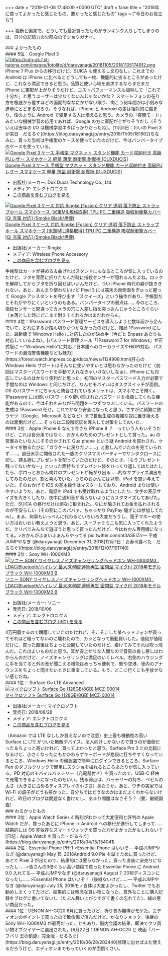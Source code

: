 
+++
date = "2019-01-08 17:48:09 +0000 UTC"
draft = false
title = "2018年に買ってよかったと感じたもの、悪かったと感じたもの"
tags = ["今日のお役立ち"]

+++
独断と偏見で。どうしても最近買ったものがランキング入りしてしまうのは、自分の記憶力の欠陥なのでショウガナイ。

<div class="section">
    ### よかったもの
    
<div class="section">
    #### 5位：Google Pixel 3
    <a href="https://cdn-ak.f.st-hatena.com/images/fotolife/d/daruyanagi/20181105/20181105174912.png" class="http-image" target="_blank"><img src="https://cdn-ak.f.st-hatena.com/images/fotolife/d/daruyanagi/20181105/20181105174912.png" class="http-image" alt="https://cdn-ak.f.st-hatena.com/images/fotolife/d/daruyanagi/20181105/20181105174912.png"/></a>iPhone 7 Plus からの移行だけど、SUICA も使えるし文句なし。これまでの Android は iPhone に比べるとどうしても一枚、機能的に劣るところがあったけど、これなら満足できると思う。品質と使い心地を追求するならまだまだ iPhone に軍配が上がりそうだけど、コストパフォーマンスも加味して「これで十分だ」と思うユーザーは少なくないんじゃないかな？ スマートフォンの在り方を根底から覆すほどの画期的ななにかがない限り、向こう何年間かは小刻みな進歩にとどまるだろう。そうなれば、iPhone と Android の差は相対的に縮まり、僕のように Android で満足する人は増えると思う。カメラの「夜間モード」みたいな機械学習の応用であれば、Google の方に軍配が上がりそうだし（そういえば去年の I/O は機械学習ネタばっかりだったね）。[11月5日：わいの Pixel 3 が来日 - だるろぐ](https://blog.daruyanagi.jp/entry/2018/11/05/181902)ちなみに、買った当初は手帳型のケースを使っていたのだけど、今はバンパータイプのケースを使っている。<div class="hatena-asin-detail"><a href="http://www.amazon.co.jp/exec/obidos/ASIN/B07H82V8PR/bestylesnet-22/"><img src="https://images-fe.ssl-images-amazon.com/images/I/41nVLlemfyL._SL160_.jpg" class="hatena-asin-detail-image" alt="Google Pixel 3 ケース 手帳型 マグネット スタンド機能 カード収納付き 高級PUレザー スマホケース 軽量 薄型 耐衝撃 耐摩擦 [DUXDUCIS]" title="Google Pixel 3 ケース 手帳型 マグネット スタンド機能 カード収納付き 高級PUレザー スマホケース 軽量 薄型 耐衝撃 耐摩擦 [DUXDUCIS]"/></a><div class="hatena-asin-detail-info"><a href="http://www.amazon.co.jp/exec/obidos/ASIN/B07H82V8PR/bestylesnet-22/">Google Pixel 3 ケース 手帳型 マグネット スタンド機能 カード収納付き 高級PUレザー スマホケース 軽量 薄型 耐衝撃 耐摩擦 [DUXDUCIS]</a><ul><li><span class="hatena-asin-detail-label">出版社/メーカー:</span> Dux Ducis Technology Co., Ltd.</li><li><span class="hatena-asin-detail-label">メディア:</span> エレクトロニクス</li><li><a href="http://d.hatena.ne.jp/asin/B07H82V8PR/bestylesnet-22" target="_blank">この商品を含むブログを見る</a></li></ul></div><div class="hatena-asin-detail-foot"></div></div><div class="hatena-asin-detail"><a href="http://www.amazon.co.jp/exec/obidos/ASIN/B07HFWG2K9/bestylesnet-22/"><img src="https://images-fe.ssl-images-amazon.com/images/I/418ujkMoB5L._SL160_.jpg" class="hatena-asin-detail-image" alt="Google Pixel 3 ケース 対応 Ringke [Fusion] クリア 透明 落下防止 ストラップホール スマホケース [米軍MIL規格取得] TPU PC 二重構造 吸収耐衝撃カバー [Qi 充電 対応] (Smoke Black/黒煙)" title="Google Pixel 3 ケース 対応 Ringke [Fusion] クリア 透明 落下防止 ストラップホール スマホケース [米軍MIL規格取得] TPU PC 二重構造 吸収耐衝撃カバー [Qi 充電 対応] (Smoke Black/黒煙)"/></a><div class="hatena-asin-detail-info"><a href="http://www.amazon.co.jp/exec/obidos/ASIN/B07HFWG2K9/bestylesnet-22/">Google Pixel 3 ケース 対応 Ringke [Fusion] クリア 透明 落下防止 ストラップホール スマホケース [米軍MIL規格取得] TPU PC 二重構造 吸収耐衝撃カバー [Qi 充電 対応] (Smoke Black/黒煙)</a><ul><li><span class="hatena-asin-detail-label">出版社/メーカー:</span> Ringke</li><li><span class="hatena-asin-detail-label">メディア:</span> Wireless Phone Accessory</li><li><a href="http://d.hatena.ne.jp/asin/B07HFWG2K9/bestylesnet-22" target="_blank">この商品を含むブログを見る</a></li></ul></div><div class="hatena-asin-detail-foot"></div></div>手帳型はカードが挟める＆曲げればスタンドにもなるところが気に入っているのだけど、フタを背面に折りたたんだ時に指紋センサーが隠れるんだよね。ロックを解除してからフタを折り回せばいいんだけど、つい iPhone 時代の癖が抜ききれない。あと、あんまり使わないけど Pixel 3 には端末の両側面をぎゅっと握って Google アシスタントを呼び出す「スクイーズ」という操作があり、手帳型だとそれがやりにくいというのもある。バンパータイプの弱点は……今のところ、指紋センサーと間違ってカメラの穴に人差し指を突っ込んじゃうところぐらい（ぁ落とした時にどこまで耐えてくれるかはまだわからん。

</div>
<div class="section">
    #### 4位：1Password
    パスワード管理サービスを導入しようと数年前から企んでいて、どれにするか踏ん切りがつかなかったのだけど、結局 1Password にした。最新版で Windows Hello に対応したのが決め手（今だと Enpass あたりも対応しているよね）。[パスワード管理ツール「1Password 7 for Windows」が正式版に ～“Windows Hello”に対応／日本語へのローカライズやHiDPI対応、パスワードの漏洩警告機能なども魅力](https://forest.watch.impress.co.jp/docs/news/1124908.html)肝心の Windows Hello サポートはそんなに使いやすいとは思わなかったのだけど（初回はマスターパスワードを手動で入れなきゃいけないしなぁ）、iPhone にも対応しているのはかなり便利だと思った。初回のマスターパスワード入力が必要で手間なのは Windows と同じだけど、なんせモバイルはタスクスイッチが面倒。OS のパスワードにちゃんと統合されているメリットは、スマホでこそ輝く。1Password には弱いパスワードや使い回されたパスワードを指摘してくれる機能があるので、今はそれをみながら問題を一つずつつぶしている。パスワードの生成は 1Password 任せ。これでかなり安全になったと思う。さすがに頻繁に使うヤツ（Google、Microsoft などなど）まで自動生成の複雑な奴に置き換えるのは面倒だけど……そっちは二段階認証を導入して対策をしておいた。

</div>
<div class="section">
    #### 3位：Apple iPhone 8
    なんで今さら iPhone 8 ？　っていう人もいそうだけど、これは自分用ではなく、おかんのためのプレゼントとして買った。au の営業みたいな人にそそのかされて Qua phone という謎 Android を買わされ、ケータイを触るたびに「ガラケーに戻りたい……」と悲しんでいたのを見ていられず……。過日派手に開催された一族のクリスマスパーティーでサンタクロースに扮し、甥＆姪にプレゼントを配っていたのだけど、そのとき、「もうプレゼント残ってないかなー」といった面持ちでプレゼント袋をひっくり返してはたはたしたら、ポロっとおかん向けのプレゼントが転がり出る……的なサプライズ演出をしてみたのだが、割と喜んでいた。うちのおかんには以前、iPad を買い与えていた。そのおかげで iOS の基本操作はマスターしており、Android よりは使いやすいようだ。あと、電話を iPad でも受け取れるようにしたり、文字の表示サイズを大きくしたり、夜中に通知音が鳴らないようにカスタマイズしてあげた。ただ、SUICA の移行だけは頑なに拒まれた。なにか騙されてお金を払わされるのが不安らしい（その割にこのババァ、ちゃっかり PayPay 騒ぎには参加してたｗ）。まぁ、何事もいっぺんに代わるといろいろ大変だろうし、電子マネーの使い方はおいおい教えようと思う。あと、スーファミミニも気に入ってくれたようだ。クリパでみんなで遊ぼうと思って買ったんだけど、今はおかん専用機になってる。>おかんがふぁいふぁん６やってる pic.twitter.com/nt3ASElZrr— 平成JUMPやなぎ (@daruyanagi) December 31, 2018<script async="" src="https://platform.twitter.com/widgets.js" charset="utf-8"></script>[12月7日：お寿司食べた - だるろぐ](https://blog.daruyanagi.jp/entry/2018/12/07/191740)<br/>


</div>
<div class="section">
    #### 2位：Sony WH-1000XM3
    <div class="hatena-asin-detail"><a href="http://www.amazon.co.jp/exec/obidos/ASIN/B07GZ8DZC8/bestylesnet-22/"><img src="https://images-fe.ssl-images-amazon.com/images/I/41%2BfPCmY5VL._SL160_.jpg" class="hatena-asin-detail-image" alt="ソニー SONY ワイヤレスノイズキャンセリングヘッドホン WH-1000XM3 : LDAC/Bluetooth/ハイレゾ 最大30時間連続再生 密閉型 マイク付 2018年モデル ブラック WH-1000XM3 B" title="ソニー SONY ワイヤレスノイズキャンセリングヘッドホン WH-1000XM3 : LDAC/Bluetooth/ハイレゾ 最大30時間連続再生 密閉型 マイク付 2018年モデル ブラック WH-1000XM3 B"/></a><div class="hatena-asin-detail-info"><a href="http://www.amazon.co.jp/exec/obidos/ASIN/B07GZ8DZC8/bestylesnet-22/">ソニー SONY ワイヤレスノイズキャンセリングヘッドホン WH-1000XM3 : LDAC/Bluetooth/ハイレゾ 最大30時間連続再生 密閉型 マイク付 2018年モデル ブラック WH-1000XM3 B</a><ul><li><span class="hatena-asin-detail-label">出版社/メーカー:</span> ソニー</li><li><span class="hatena-asin-detail-label">発売日:</span> 2018/10/06</li><li><span class="hatena-asin-detail-label">メディア:</span> エレクトロニクス</li><li><a href="http://d.hatena.ne.jp/asin/B07GZ8DZC8/bestylesnet-22" target="_blank">この商品を含むブログ (3件) を見る</a></li></ul></div><div class="hatena-asin-detail-foot"></div></div>4万円弱するので躊躇していたのだけれど、そこそこした某ヘッドフォンが買ってそれほど経ってないのに壊れたので、カッとなって衝動買いした。値段が値段だけに、買った直後はちょっと公開していたのだけど、着けてみてそれは吹っ飛んだ。これはよいものだと思う。耳が安上がりな人間なので音質の良し悪しはわからんのだけど、ノイズキャンセリングは満足のいくレベル。右側のハウジングに手を当てると外の音が聞こえる機能はめっちゃ便利で、駅や空港、車内のアナウンスをちょっと聞きたいときに重宝している。もう、どこに行くにも手放せない感じだね。

</div>
<div class="section">
    #### 1位： Surface Go LTE Advanced
    <div class="hatena-asin-detail"><a href="http://www.amazon.co.jp/exec/obidos/ASIN/B07FDQ3JF8/bestylesnet-22/"><img src="https://images-fe.ssl-images-amazon.com/images/I/41gPGVjaBWL._SL160_.jpg" class="hatena-asin-detail-image" alt="マイクロソフト Surface Go (128GB/8GB) MCZ-00014" title="マイクロソフト Surface Go (128GB/8GB) MCZ-00014"/></a><div class="hatena-asin-detail-info"><a href="http://www.amazon.co.jp/exec/obidos/ASIN/B07FDQ3JF8/bestylesnet-22/">マイクロソフト Surface Go (128GB/8GB) MCZ-00014</a><ul><li><span class="hatena-asin-detail-label">出版社/メーカー:</span> マイクロソフト</li><li><span class="hatena-asin-detail-label">発売日:</span> 2018/08/28</li><li><span class="hatena-asin-detail-label">メディア:</span> エレクトロニクス</li><li><a href="http://d.hatena.ne.jp/asin/B07FDQ3JF8/bestylesnet-22" target="_blank">この商品を含むブログを見る</a></li></ul></div><div class="hatena-asin-detail-foot"></div></div>（Amazon では LTE なししか買えないので注意）史上最も機動性の高い Surface に LTE がついた無敵デバイス。法人向けしかないので買うのが面倒だった＆ちょっと高いけれど、買ってよかったと思う。Surface Pro 3 との比較になるけど、小さくなったにもかかわらずキーボードが格段に打ちやすくなっているところ、Windows Hello の顔認識で簡単にログインできるところ、Surface Pen のダブルクリックで簡単にスクショを撮れるところあたりが気に入っている。PD 対応のモバイルバッテリー（充電器付き）を買ったので、USB-C 経由で充電できるようになったのもいい。残る弱点は、バッテリーの持ち、ベゼルの太さ（大きさに占めるディスプレイの小ささ）あたりか。あと、ウチの実家では Wi-Fi の調子がどうも悪かった。自分ちではどうなのかはまだよくわからないけれど、昨日のブログは問題なく書けたし、あまり問題はなさそう？（要、継続調査）

</div>
</div>
<div class="section">
    ### わるかったもの
    
<div class="section">
    #### 3位：Apple Watch Series 4
    時刻がわかって大変便利と評判の Apple Watch だが、買ったあとに iPhone → Android への移行が進行してしまって……結果的には OS 非依存なスマートウォッチを買った方がよかったかもしれない？[日記：Apple Watch を買った - だるろぐ](https://blog.daruyanagi.jp/entry/2018/04/15/154041)<br/>


</div>
<div class="section">
    #### 2位：Essential Phone PH-1
    >Essential Phone はいいぞ— 平成JUMPやなぎ (@daruyanagi) May 15, 2018<script async="" src="https://platform.twitter.com/widgets.js" charset="utf-8"></script>Android 9.0 Pie を試すために買ったけど、あとで Pixel 3 が出たので、結果的には要らなかった。買った直後に安売りになったし……>皆さんの3倍ぐらい高い値段で買った Essential Phone に Android 9.0 入れてる— 平成JUMPやなぎ (@daruyanagi) August 7, 2018<script async="" src="https://platform.twitter.com/widgets.js" charset="utf-8"></script>ディスコンになったし……>Essential Phone はいいぞ！（後継ないけど……— 平成JUMPやなぎ (@daruyanagi) July 25, 2018<script async="" src="https://platform.twitter.com/widgets.js" charset="utf-8"></script>モノ自体は大変よかったし、Twitter でもお勧めしまくってたけど、結果的には残念な買い物になった。意外なことに購入記録をブログに書いてないし（たぶん舞い上がりすぎて書くの忘れてた）、縁の悪い商品だった。

</div>
<div class="section">
    #### 1位：DENON AH-GC20
    6月に買ったけど、折り畳み機構がモゲた。エディオンのポイントで買ったので致命傷で済んだけど、かなりショック。後継の Sony WH-1000XM3 が最高だったこともあり、脳内会議の結果、即決でクソ買い物オブジイヤーに選出された。[6月22日：DENON AH-GC20 と 映画『バーフバリ 王の凱旋』完全版 - だるろぐ](https://blog.daruyanagi.jp/entry/2018/06/28/202440)修理に出せばまだ使えるだろうけど、エディオンまでもっていくのが面倒くさい。

</div>
</div>

